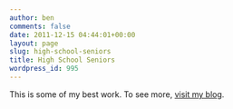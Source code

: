 ```yaml
---
author: ben
comments: false
date: 2011-12-15 04:44:01+00:00
layout: page
slug: high-school-seniors
title: High School Seniors
wordpress_id: 995
---
```


This is some of my best work. To see more, [visit my blog](/).

